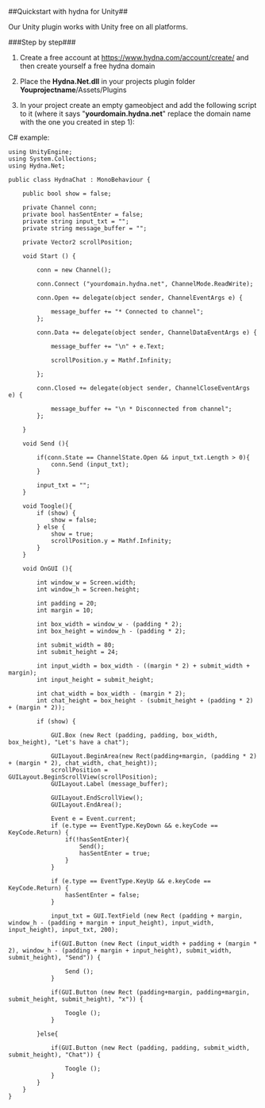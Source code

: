 ##Quickstart with hydna for Unity##

Our Unity plugin works with Unity free on all platforms.

###Step by step###

1. Create a free account at https://www.hydna.com/account/create/ and then create yourself a free hydna domain

2. Place the **Hydna.Net.dll** in your projects plugin folder **Youprojectname**/Assets/Plugins

3. In your project create an empty gameobject and add the following script to it (where it says "**yourdomain.hydna.net**" replace the domain name with the one you created in step 1):

C# example:

    using UnityEngine;
    using System.Collections;
    using Hydna.Net;

    public class HydnaChat : MonoBehaviour {

        public bool show = false;

        private Channel conn;
        private bool hasSentEnter = false;
        private string input_txt = "";
        private string message_buffer = "";

        private Vector2 scrollPosition;

        void Start () {

            conn = new Channel();

            conn.Connect ("yourdomain.hydna.net", ChannelMode.ReadWrite);

            conn.Open += delegate(object sender, ChannelEventArgs e) {

                message_buffer += "* Connected to channel";
            };

            conn.Data += delegate(object sender, ChannelDataEventArgs e) {

                message_buffer += "\n" + e.Text;

                scrollPosition.y = Mathf.Infinity;

            };

            conn.Closed += delegate(object sender, ChannelCloseEventArgs e) {

                message_buffer += "\n * Disconnected from channel";
            };

        }

        void Send (){

            if(conn.State == ChannelState.Open && input_txt.Length > 0){
                conn.Send (input_txt);
            }

            input_txt = "";
        }

        void Toogle(){
            if (show) {
                show = false;
            } else {
                show = true;
                scrollPosition.y = Mathf.Infinity;
            }
        }

        void OnGUI (){

            int window_w = Screen.width; 
            int window_h = Screen.height;
        
            int padding = 20;
            int margin = 10;

            int box_width = window_w - (padding * 2);
            int box_height = window_h - (padding * 2);

            int submit_width = 80;
            int submit_height = 24;

            int input_width = box_width - ((margin * 2) + submit_width + margin);
            int input_height = submit_height;

            int chat_width = box_width - (margin * 2);
            int chat_height = box_height - (submit_height + (padding * 2) + (margin * 2));

            if (show) {

                GUI.Box (new Rect (padding, padding, box_width, box_height), "Let's have a chat");

                GUILayout.BeginArea(new Rect(padding+margin, (padding * 2) + (margin * 2), chat_width, chat_height));
                scrollPosition = GUILayout.BeginScrollView(scrollPosition);
                GUILayout.Label (message_buffer);

                GUILayout.EndScrollView();
                GUILayout.EndArea();

                Event e = Event.current;        
                if (e.type == EventType.KeyDown && e.keyCode == KeyCode.Return) {       
                    if(!hasSentEnter){
                        Send();
                        hasSentEnter = true;
                    }
                }

                if (e.type == EventType.KeyUp && e.keyCode == KeyCode.Return) {  
                    hasSentEnter = false;
                }

                input_txt = GUI.TextField (new Rect (padding + margin, window_h - (padding + margin + input_height), input_width, input_height), input_txt, 200);

                if(GUI.Button (new Rect (input_width + padding + (margin * 2), window_h - (padding + margin + input_height), submit_width, submit_height), "Send")) {

                    Send ();
                }

                if(GUI.Button (new Rect (padding+margin, padding+margin, submit_height, submit_height), "x")) {
                
                    Toogle ();
                }

            }else{

                if(GUI.Button (new Rect (padding, padding, submit_width, submit_height), "Chat")) {
                
                    Toogle ();
                }
            }
        }
    }
